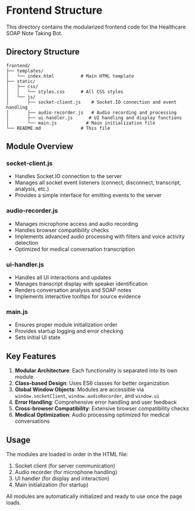 # Frontend Structure

This directory contains the modularized frontend code for the Healthcare SOAP Note Taking Bot.

## Directory Structure

```
frontend/
├── templates/
│   └── index.html          # Main HTML template
├── static/
│   ├── css/
│   │   └── styles.css      # All CSS styles
│   └── js/
│       ├── socket-client.js    # Socket.IO connection and event handling
│       ├── audio-recorder.js   # Audio recording and processing
│       ├── ui-handler.js      # UI handling and display functions
│       └── main.js           # Main initialization file
└── README.md               # This file
```

## Module Overview

### socket-client.js
- Handles Socket.IO connection to the server
- Manages all socket event listeners (connect, disconnect, transcript, analysis, etc.)
- Provides a simple interface for emitting events to the server

### audio-recorder.js
- Manages microphone access and audio recording
- Handles browser compatibility checks
- Implements advanced audio processing with filters and voice activity detection
- Optimized for medical conversation transcription

### ui-handler.js
- Handles all UI interactions and updates
- Manages transcript display with speaker identification
- Renders conversation analysis and SOAP notes
- Implements interactive tooltips for source evidence

### main.js
- Ensures proper module initialization order
- Provides startup logging and error checking
- Sets initial UI state

## Key Features

1. **Modular Architecture**: Each functionality is separated into its own module
2. **Class-based Design**: Uses ES6 classes for better organization
3. **Global Window Objects**: Modules are accessible via `window.socketClient`, `window.audioRecorder`, and `window.ui`
4. **Error Handling**: Comprehensive error handling and user feedback
5. **Cross-browser Compatibility**: Extensive browser compatibility checks
6. **Medical Optimization**: Audio processing optimized for medical conversations

## Usage

The modules are loaded in order in the HTML file:
1. Socket client (for server communication)
2. Audio recorder (for microphone handling)
3. UI handler (for display and interaction)
4. Main initialization (for startup)

All modules are automatically initialized and ready to use once the page loads. 